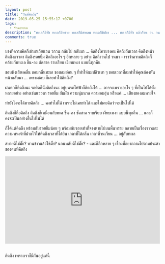 ```yaml
---
layout: post
title: "วันที่คิดถึง"
date: 2019-05-25 15:55:17 +0700
tags:
  - รักนะทะเล
description: "ทะเลก็มีฟ้า ทะเลก็มีทราย ทะเลก็มีสายลม ทะเลก็มีปลา ... ทะเลก็มีฟ้า แล้วก็วน วน วน"
comments: true
---
```

บางทีความคิดก็เข้ามาเวียนวน วกวน กลับไป กลับมา ... คิดถึงใครบางคน คิดถึงวันเวลา คิดถึงหน้า คิดถึงแววตา คิดถึงรอยยิ้ม คิดถึงอะไร ๆ อีกหลาย ๆ อย่าง คิดถึงวนไป วนมา - เราว่าความคิดถึงก็คล้ายกับทะเล ขึ้น-ลง ซัดสาด ราบเรียบ เงียบเหงา แบบนี้ทุกคืน

ชอบฟังเสียงคลื่น ชอบกลิ่นทะเล ชอบลมอ่อน ๆ ที่ทำให้ผมปลิวเบา ๆ ชอบเวลาที่ลมทำให้คุณต้องหันหน้ากลับมา ... เพราะชอบ ก็เลยทำให้คิดถึง?

ฝนตกก็คิดถึงนะ รถติดก็นั่งคิดถึงนะ อยู่บนรถไฟฟ้าก็คิดถึงได้ ... อาจจะเพราะอะไร ๆ ที่เป็นไปได้ตั้งหลายอย่าง อย่างเช่นแววตา รอยยิ้ม สัมผัส ความนุ่มนวล ความอบอุ่น หรือแค่ ... เสียงของลมหายใจ

ทำยังไงจะได้หายคิดถึง ... คงทำไม่ได้ เพราะไม่เคยทำได้ และไม่เคยคิดว่าจะเป็นไปได้

คิดถึงก็คือคิดถึง คิดถึงก็เหมือนกับทะล ขึ้น-ลง ซัดสาด ราบเรียบ เงียบเหงา แบบนี้ทุกคืน ... และก็คงจะเป็นอย่างอื่นไปไม่ได้

ก็ได้แต่คิดถึง พร้อมกับรอยยิ้มน้อย ๆ พร้อมกับรอยเท้าที่จางหายไปบนพื้นทราย กลายเป็นเรื่องราวและความทรงจำที่ฝากไว้ให้คิดถึงเวลาที่ได้ยิน เวลาที่ได้กลิ่น เวลาที่วนเวียน ... อยู่กับทะเล

สบายดีใช่มั๊ย? ทานข้าวแล้วใช่มั๊ย? นอนหลับดีใช่มั๊ย? - และก็อีกหลาย ๆ เรื่องที่อยากถามไปตามประสาของคนที่คิดถึง

<div style="position:relative;width:100%;height:0;padding-bottom:56.25%;">
<iframe style="width:100%;height:100%;position:absolute;top:0;left:0;" src="https://www.youtube.com/embed/S5To4bOwCKw" frameborder="0" allow="autoplay; encrypted-media" allowfullscreen>
</iframe>
</div>
<br />

คิดถึง <i class="fa fa-heart" style="color:#C38FD6"></i> เพราะเราก็มีกันอยู่แค่นี้
